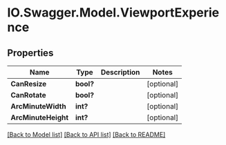 # IO.Swagger.Model.ViewportExperience
## Properties

Name | Type | Description | Notes
------------ | ------------- | ------------- | -------------
**CanResize** | **bool?** |  | [optional] 
**CanRotate** | **bool?** |  | [optional] 
**ArcMinuteWidth** | **int?** |  | [optional] 
**ArcMinuteHeight** | **int?** |  | [optional] 

[[Back to Model list]](../README.md#documentation-for-models) [[Back to API list]](../README.md#documentation-for-api-endpoints) [[Back to README]](../README.md)

